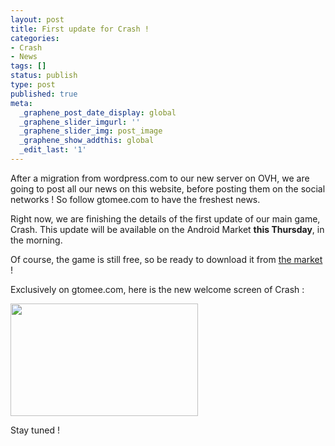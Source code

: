 ```yaml
---
layout: post
title: First update for Crash !
categories:
- Crash
- News
tags: []
status: publish
type: post
published: true
meta:
  _graphene_post_date_display: global
  _graphene_slider_imgurl: ''
  _graphene_slider_img: post_image
  _graphene_show_addthis: global
  _edit_last: '1'
---
```

After a migration from wordpress.com to our new server on OVH, we are going to post all our news on this website, before posting them on the social networks ! So follow gtomee.com to have the freshest news.

Right now, we are finishing the details of the first update of our main game, Crash.
This update will be available on the Android Market <strong>this Thursday</strong>, in the morning.

Of course, the game is still free, so be ready to download it from <a title="Crash on the android market" href="http://market.android.com/details?id=com.gtomee.crash">the market</a> !

Exclusively on gtomee.com, here is the new welcome screen of Crash :

<a href="http://gtomee.com/wp-content/uploads/2011/11/screen_home_crash.jpg"><img class="alignnone size-medium wp-image-48" title="screen_home_crash" src="http://gtomee.com/wp-content/uploads/2011/11/screen_home_crash-300x180.jpg" alt="" width="300" height="180" /></a>

Stay tuned !
